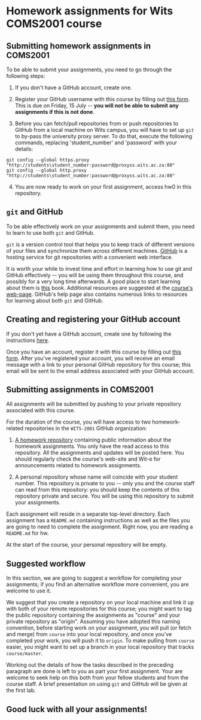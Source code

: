 # Homework assignments for Wits COMS2001 course #

## Submitting homework assignments in COMS2001 ##

To be able to submit your assignments, you need to go through the
following steps:

1. If you don't have a GitHub account, create one.

2. Register your GitHub username with this course by filling out [this
form](http://goo.gl/GB61cF).  This is due on Friday, 15 July -- **you
will not be able to submit any assignments if this is not done**.

3. Before you can fetch/pull repositories from or push repositories to
GitHub from a local machine on Wits campus, you will have to set up
`git` to by-pass the university proxy server.  To do that, execute the
following commands, replacing 'student_number' and 'password' with your details:  

```
git config --global https.proxy "http://students\student_number:password@proxyss.wits.ac.za:80"  
git config --global http.proxy "http://students\student_number:password@proxyss.wits.ac.za:80"
```

4. You are now ready to work on your first assignment, access hw0 in this repository.

## `git` and GitHub

To be able effectively work on your assignments and submit them, you
need to learn to use both `git` and GitHub.

`git` is a version control tool that helps you to keep track of
different versions of your files and synchronize them across different
machines. [GitHub](https://github.com) is a hosting service for git
repositories with a convenient web interface.

It is worth your while to invest time and effort in learning how to
use git and GitHub effectively -- you will be using them throughout
this course, and possibly for a very long time afterwards. A good
place to start learning about them is
[this](http://git-scm.com/book/en/v2) book. Additional resources are
suggested at the [course's
web-page](http://www.cs.wits.ac.za/~dmitry/coms2001/).  GitHub's help
page also contains numerous links to resources for learning about both
`git` and GitHub.

## Creating and registering your GitHub account

If you don't yet have a GitHub account, create one by following the
instructions [here](https://help.github.com/articles/set-up-git/).

Once you have an account, register it with this course by filling out
[this form](http://goo.gl/GB61cF).  After you've registered your
account, you will receive an email message with a link to your
personal GitHub repository for this course; this email will be sent to
the email address associated with your GitHub account.

## Submitting assignments in COMS2001

All assignments will be submitted by pushing to your private
repository associated with this course.

For the duration of the course, you will have access to two
homework-related repositories in the `WITS-2001` GitHub organization:

1. [A homework repository](https://github.com/WITS-COMS2001/hw)
containing public information about the homework assignments. You only
have the read access to this repository.  All the assignments and
updates will be posted here. You should regularly check the course's
web-site and Wit-e for announcements related to homework assignments.

2. A personal repository whose name will coincide with your student
number.  This repository is private to you -- only you and the course
staff can read from this repository: you should keep the contents of
this repository private and secure.  You will be using this repository
to submit your assignments.

Each assignment will reside in a separate top-level directory. Each
assignment has a `README.md` containing instructions as well as the
files you are going to need to complete the assignment. Right now, you
are reading a `README.md` for hw.

At the start of the course, your personal repository will be empty.

## Suggested workflow

In this section, we are going to suggest a workflow for completing
your assignments; if you find an alternative workflow more convenient,
you are welcome to use it.

We suggest that you create a repository on your local machine and link
it up with both of your remote repositories for this course; you might
want to tag the public repository containing the assignments as
"course" and your private repository as "origin". Assuming you have
adopted this naming convention, before starting work on your
assignment, you will pull (or fetch and merge) from `course` into your
local repository, and once you've completed your work, you will push
it to `origin`. To make pulling from `course` easier, you might want
to set up a branch in your local repository that tracks
`course/master`.

Working out the details of how the tasks described in the preceding
paragraph are done is left to you as part your first assignment. Your
are welcome to seek help on this both from your fellow students and
from the course staff. A brief presentation on using `git` and GitHub
will be given at the first lab.

## Good luck with all your assignments! ##
